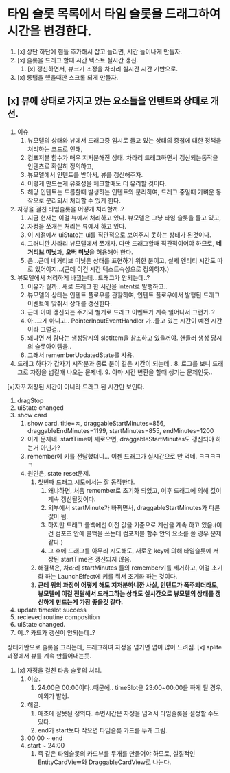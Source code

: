 # 타임 슬롯 목록에서 타임 슬롯을 드래그하여 시간을 변경한다.

1. [x] 상단 하단에 핸들 추가해서 잡고 늘리면, 시간 늘어나게 만들자.
2. [x] 슬롯을 드래그 할때 시간 텍스트 실시간 갱신.
   1. [x] 갱신하면서, 뷰크기 조정을 차라리 실시간 시간 기반으로.
3. [x] 롱탭을 헀을때만 스크롤 되게 만들자.

## [x] 뷰에 상태로 가지고 있는 요소들을 인텐트와 상태로 개선.
1. 이슈
   1. 뷰모델의 상태와 뷰에서 드래그중 임시로 들고 있는 상태의 중첩에 대한 정책을 처리하는 코드로 인해,
   2. 컴포저블 함수가 매우 지저분해진 상태. 차라리 드래그하면서 갱신되는동작을 인텐츠로 확실히 정의하고,
   3. 뷰모델에서 인텐트를 받아서, 뷰를 갱신해주자.
   4. 이렇게 만드는게 유효성을 체크할때도 더 유리할 것이다.
   5. 해당 인텐트는 드롭할때 발생하는 인텐트와 분리하여, 드래그 중일때 가벼운 동작으로 분리되서 처리할 수 있게 한다.
2. 자정을 걸친 타임슬롯을 어떻게 처리할까..?
   1. 지금 현재는 이걸 뷰에서 처리하고 있다. 뷰모델은 그냥 타임 슬롯을 들고 있고,
   2. 자정을 쪼개는 처리는 뷰에서 하고 있다.
   3. 이 시점에서 uiState는 ui를 직관적으로 보여주지 못하는 상태가 된것이다.
   4. 그러니깐 차라리 뷰모델에서 쪼개자. 다만 드래그할때 직관적이어야 하므로, **네거티브 미닛**과, **오버 미닛**을 허용해야 한다.
   5. 음...근데 네거티브 미닛은 상태를 표현하기 위한 분이고, 실제 엔티티 시간도 따로 있어야지...(근데 이건 시간 텍스트속성으로 정의하자.)
3. 뷰모델에서 처리하게 바꿨는데...드래그가 안되는데..?
   1. 이유가 뭘까.. 새로 드래그 한 시간을 intent로 발행하고..
   2. 뷰모델의 상태는 인텐트 플로우를 관찰하여, 인텐트 플로우에서 발행된 드래그 이벤트에 맞춰서 상태를 갱신한다.
   3. 근데 아마 갱신되는 주기와 별개로 드래그 이벤트가 계속 일어나서 그런가..?
   4. 아..그게 아니고.. PointerInputEventHandler 가..들고 있는 시간이 예전 시간이라 그럴걸..
   5. 왜냐면 저 람다는 생성당시의 slotItem을 참조하고 있을꺼야. 핸들러 생성 당시의 슬롯아이템을..
   6. 그래서 rememberUpdatedState를 사용.
7. 드래그 하다가 갑자기 시작분과 종료 분이 같은 시간이 되는데..
   8. 로그를 보니 드래그로 자정을 넘길때 나오는 문제네.
   9. 아마 시간 변환을 할때 생기는 문제인듯..


[x]자꾸 저장된 시간이 아니라 드래그 된 시간만 보인다.
1. dragStop
2. uiState changed
3. show card
   1. show card. title=ㅊ, draggableStartMinutes=856, draggableEndMinutes=1199, startMinutes=855, endMinutes=1200
   2. 이게 문제네. startTime이 새로오면,  draggableStartMinutes도 갱신되야 하는거 아닌가?
   3. remember에 키를 전달했더니... 이젠 드래그가 실시간으로 안 먹네. ㅋㅋㅋㅋㅋ
   4. 원인은, state reset문제.
      1. 첫번째 드래그 시도에서는 잘 동작한다.
         1. 왜냐하면, 처음 remember로 초기화 되었고, 이후 드래그에 의해 값이 계속 갱신될것이다.
         2. 외부에서 startMinute가 바뀌면서, draggableStartMinutes가 다른 값이 됨.
         3. 하지만 드래그 콜백에선 이전 값을 기준으로 계산을 계속 하고 있음.(이건 컴포즈 안에 콜백을 쓰는데 컴포저블 함수 안의 요소를 쓸 경우 문제같다.)
         4. 그 후에 드래그를 아무리 시도해도, 새로운 key에 의해 타임슬롯에 저장된 startTime은 갱신되지 않음.
      5. 해결책은, 차라리 startMinutes 들의 remember키를 제거하고, 이걸 초기화 하는 LaunchEffect에 키를 줘서 초기화 하는 것이다.
      6. **근데 위의 과정이 어떻게 해도 지저분하니깐 사실, 인텐트가 폭주되더라도, 뷰모델에 이걸 전달해서 드래그하는 상태도 실시간으로 뷰모델의 상태를 갱신하게 만드는게 가장 좋을것 같다.**
4. update timeslot success
5. recieved routine composition
6. uiState changed.
7. 어..? 카드가 갱신이 안되는데..?

상태기반으로 슬롯을 그리는데, 드래그하여 자정을 넘기면 앱이 많이 느려짐.
[x] splite과정에서 뷰를 계속 만들어내는듯.

1. [x] 자정을 걸친 타음 슬롯의 처리.
   1. 이슈.
      1. 24:00은 00:00이다..때문에.. timeSlot을 23:00~00:00을 하게 될 경우, 예외가 발생.
   2. 해결.
      1. 애초에 잘못된 정의다. 수면시간은 자정을 넘겨서 타임슬롯을 설정할 수도 있다.
      2. end가 start보다 작으면 타임슬롯 카드를 두개 그림.
   3. 00:00 ~ end
   4. start ~ 24:00
      1. 즉 같은 타임슬롯의 카드뷰를 두개를 만들어야 하므로, 실질적인 EntityCardView와 DraggableCardView로 나눈다.